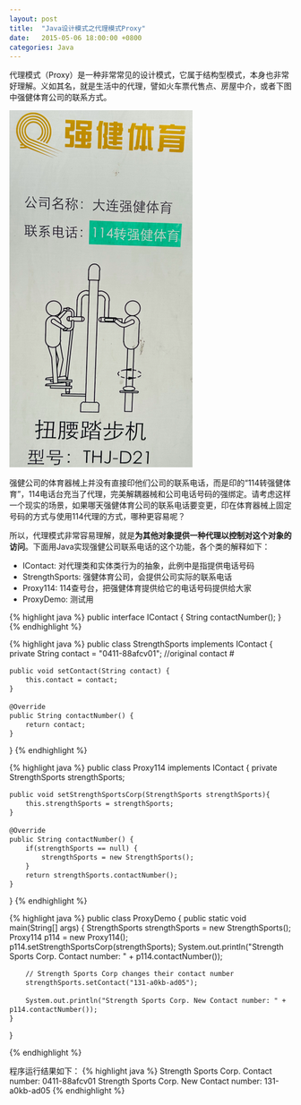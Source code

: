 ```yaml
---
layout: post
title:  "Java设计模式之代理模式Proxy"
date:   2015-05-06 18:00:00 +0800
categories: Java
--- 
```


代理模式（Proxy）是一种非常常见的设计模式，它属于结构型模式，本身也非常好理解。义如其名，就是生活中的代理，譬如火车票代售点、房屋中介，或者下图中强健体育公司的联系方式。

![pic](/images/2015-05-06.png)

强健公司的体育器械上并没有直接印他们公司的联系电话，而是印的“114转强健体育”，114电话台充当了代理，完美解耦器械和公司电话号码的强绑定。请考虑这样一个现实的场景，如果哪天强健体育公司的联系电话要变更，印在体育器械上固定号码的方式与使用114代理的方式，哪种更容易呢？

所以，代理模式非常容易理解，就是**为其他对象提供一种代理以控制对这个对象的访问**。下面用Java实现强健公司联系电话的这个功能，各个类的解释如下：

* IContact: 对代理类和实体类行为的抽象，此例中是指提供电话号码
* StrengthSports: 强健体育公司，会提供公司实际的联系电话
* Proxy114: 114查号台，把强健体育提供给它的电话号码提供给大家
* ProxyDemo: 测试用

{% highlight java %}
public interface IContact {
    String contactNumber();
}
{% endhighlight %}

{% highlight java %}
public class StrengthSports implements IContact {
    private String contact = "0411-88afcv01";   //original contact #

    public void setContact(String contact) {
        this.contact = contact;
    }

    @Override
    public String contactNumber() {
        return contact;
    }
}
{% endhighlight %}

{% highlight java %}
public class Proxy114 implements IContact {
    private StrengthSports strengthSports;

    public void setStrengthSportsCorp(StrengthSports strengthSports){
        this.strengthSports = strengthSports;
    }

    @Override
    public String contactNumber() {
        if(strengthSports == null) {
            strengthSports = new StrengthSports();
        }
        return strengthSports.contactNumber();
    }
}
{% endhighlight %}

{% highlight java %}
public class ProxyDemo {
    public static void main(String[] args) {
        StrengthSports strengthSports = new StrengthSports();
        Proxy114 p114 = new Proxy114();
        p114.setStrengthSportsCorp(strengthSports);
        System.out.println("Strength Sports Corp. Contact number: " + p114.contactNumber());

        // Strength Sports Corp changes their contact number
        strengthSports.setContact("131-a0kb-ad05");

        System.out.println("Strength Sports Corp. New Contact number: " + p114.contactNumber());
    }
}

{% endhighlight %}

程序运行结果如下：
{% highlight java %}
Strength Sports Corp. Contact number: 0411-88afcv01
Strength Sports Corp. New Contact number: 131-a0kb-ad05
{% endhighlight %} 